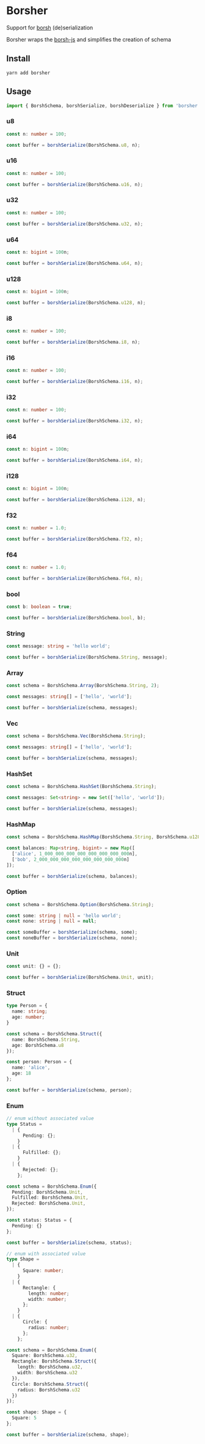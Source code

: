 # Borsher
Support for [borsh](https://borsh.io) (de)serialization

Borsher wraps the [borsh-js](https://github.com/near/borsh-js) and simplifies the creation of schema

## Install
```shell
yarn add borsher
```

## Usage
```ts
import { BorshSchema, borshSerialize, borshDeserialize } from 'borsher';
```

### u8
```ts
const n: number = 100;

const buffer = borshSerialize(BorshSchema.u8, n);
```

### u16
```ts
const n: number = 100;

const buffer = borshSerialize(BorshSchema.u16, n);
```

### u32
```ts
const n: number = 100;

const buffer = borshSerialize(BorshSchema.u32, n);
```

### u64
```ts
const n: bigint = 100n;

const buffer = borshSerialize(BorshSchema.u64, n);
```

### u128
```ts
const n: bigint = 100n;

const buffer = borshSerialize(BorshSchema.u128, n);
```

### i8
```ts
const n: number = 100;

const buffer = borshSerialize(BorshSchema.i8, n);
```

### i16
```ts
const n: number = 100;

const buffer = borshSerialize(BorshSchema.i16, n);
```

### i32
```ts
const n: number = 100;

const buffer = borshSerialize(BorshSchema.i32, n);
```

### i64
```ts
const n: bigint = 100n;

const buffer = borshSerialize(BorshSchema.i64, n);
```

### i128
```ts
const n: bigint = 100n;

const buffer = borshSerialize(BorshSchema.i128, n);
```

### f32
```ts
const n: number = 1.0;

const buffer = borshSerialize(BorshSchema.f32, n);
```

### f64
```ts
const n: number = 1.0;

const buffer = borshSerialize(BorshSchema.f64, n);
```

### bool
```ts
const b: boolean = true;

const buffer = borshSerialize(BorshSchema.bool, b);
```

### String
```ts
const message: string = 'hello world';

const buffer = borshSerialize(BorshSchema.String, message);
```

### Array
```ts
const schema = BorshSchema.Array(BorshSchema.String, 2);

const messages: string[] = ['hello', 'world'];

const buffer = borshSerialize(schema, messages);
```

### Vec
```ts
const schema = BorshSchema.Vec(BorshSchema.String);

const messages: string[] = ['hello', 'world'];

const buffer = borshSerialize(schema, messages);
```

### HashSet
```ts
const schema = BorshSchema.HashSet(BorshSchema.String);

const messages: Set<string> = new Set(['hello', 'world']);

const buffer = borshSerialize(schema, messages);
```

### HashMap
```ts
const schema = BorshSchema.HashMap(BorshSchema.String, BorshSchema.u128);

const balances: Map<string, bigint> = new Map([
  ['alice', 1_000_000_000_000_000_000_000_000n],
  ['bob', 2_000_000_000_000_000_000_000_000n]
]);

const buffer = borshSerialize(schema, balances);
```

### Option
```ts
const schema = BorshSchema.Option(BorshSchema.String);

const some: string | null = 'hello world';
const none: string | null = null;

const someBuffer = borshSerialize(schema, some);
const noneBuffer = borshSerialize(schema, none);
```

### Unit
```ts
const unit: {} = {};

const buffer = borshSerialize(BorshSchema.Unit, unit);
```

### Struct
```ts
type Person = {
  name: string;
  age: number;
}

const schema = BorshSchema.Struct({
  name: BorshSchema.String,
  age: BorshSchema.u8
});

const person: Person = {
  name: 'alice',
  age: 18
};

const buffer = borshSerialize(schema, person);
```

### Enum
```ts
// enum without associated value
type Status = 
  | {
      Pending: {};
    }
  | {
      Fulfilled: {};
    }
  | {
      Rejected: {};
    };

const schema = BorshSchema.Enum({
  Pending: BorshSchema.Unit,
  Fulfilled: BorshSchema.Unit,
  Rejected: BorshSchema.Unit,
});

const status: Status = {
  Pending: {}
};

const buffer = borshSerialize(schema, status);
```

```ts
// enum with associated value
type Shape =
  | {
      Square: number;
    }
  | {
      Rectangle: {
        length: number;
        width: number;
      };
    }
  | {
      Circle: {
        radius: number;
      };
    };

const schema = BorshSchema.Enum({
  Square: BorshSchema.u32,
  Rectangle: BorshSchema.Struct({
    length: BorshSchema.u32,
    width: BorshSchema.u32
  }),
  Circle: BorshSchema.Struct({
    radius: BorshSchema.u32
  })
});

const shape: Shape = {
  Square: 5
};

const buffer = borshSerialize(schema, shape);
```
